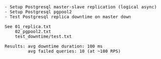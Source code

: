 <pre>
- Setup Postgresql master-slave replication (logical async)
- Setup Postgresql pgpool2
- Test Postgresql replica downtime on master down

See 01_replica.txt
    02_pgpool2.txt
    test_downtime/test.txt

Results: avg downtime duration: 100 ms
         avg failed queries: 10 (at ~100 RPS)
</pre>
